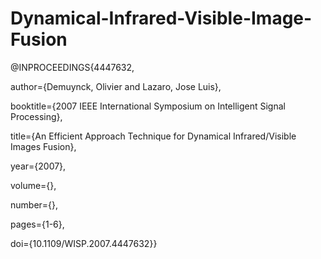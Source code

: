 # Dynamical-Infrared-Visible-Image-Fusion
@INPROCEEDINGS{4447632,

  author={Demuynck, Olivier and Lazaro, Jose Luis},

  booktitle={2007 IEEE International Symposium on Intelligent Signal Processing}, 

  title={An Efficient Approach Technique for Dynamical Infrared/Visible Images Fusion}, 

  year={2007},

  volume={},

  number={},

  pages={1-6},

  doi={10.1109/WISP.2007.4447632}}
